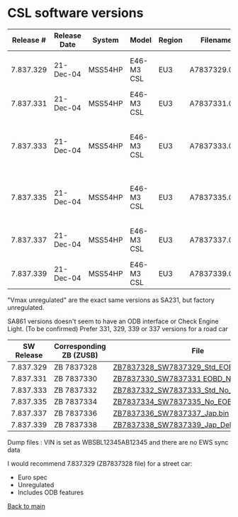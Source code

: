 # CSL software versions

| Release # | Release Date | System | Model | Region 	| Filename | Filename | ZV_1
| ----------|--------------|--------|-------|--------|-----------|----------|------
| 7.837.329 | 21-Dec-04 | MSS54HP | E46-M3 CSL | EU3 | A7837329.0DA | PD11 (03.12.04) | E46-M3-CSL-EOBD Vmax unregulated
| 7.837.331 | 21-Dec-04 | MSS54HP | E46-M3 CSL | EU3 | A7837331.0DA | PD31 (03.12.04) | E46-M3-CSL-EOBD SA231
| 7.837.333 | 21-Dec-04 | MSS54HP | E46-M3 CSL | EU3 | A7837333.0DA | PD1D (03.12.04) | E46-M3-CSL-SA861 Vmax unregulated **No ODB**
| 7.837.335 | 21-Dec-04 | MSS54HP | E46-M3 CSL | EU3 | A7837335.0DA | PD3D (03.12.04) | E46-M3-CSL-SA861 SA231 **No ODB**
| 7.837.337 | 21-Dec-04 | MSS54HP | E46-M3 CSL | EU3 | A7837337.0DA | PD1J (03.12.04) | E46-M3-CSL-Japan Vmax unregulated
| 7.837.339 | 21-Dec-04 | MSS54HP | E46-M3 CSL | EU3 | A7837339.0DA | PD3J (03.12.04) | E46-M3-CSL-Japan SA231

"Vmax unregulated" are the exact same versions as SA231, but factory unregulated.

SA861 versions doesn't seem to have an ODB interface or Check Engine Light. (To be confirmed) Prefer 331, 329, 339 or 337 versions for a road car

| SW Release | Corresponding ZB (ZUSB) | File
| ------- | ----------------| -------
| 7.837.329 | ZB 7837328 | [ZB7837328_SW7837329_Std_EOBD.bin](ZB7837328_SW7837329_Std_EOBD.bin)
| 7.837.331 | ZB 7837330 | [ZB7837330_SW7837331 EOBD_No_Vmax.bin](ZB7837330_SW7837331_EOBD_No_Vmax.bin)
| 7.837.333 | ZB 7837332 | [ZB7837332_SW7837333_Std_No_EOBD.bin](ZB7837332_SW7837333_Std_No_EOBD.bin)
| 7.837.335 | ZB 7837334 | [ZB7837334_SW7837335_No_EOBD_delimited.bin](ZB7837334_SW7837335_No_EOBD_delimited.bin)
| 7.837.337 | ZB 7837336 | [ZB7837336_SW7837337_Jap.bin](ZB7837336_SW7837337_Jap.bin)
| 7.837.339 | ZB 7837338 | [ZB7837338_SW7837339_Jap_Delimit.bin](ZB7837338_SW7837339_Jap_Delimit.bin)

Dump files :
VIN is set as WBSBL12345AB12345 and there are no EWS sync data

I would recommend 7.837.329 (ZB7837328 file) for a street car:
- Euro spec
- Unregulated
- Includes ODB features

[Back to main](README.mkd)
